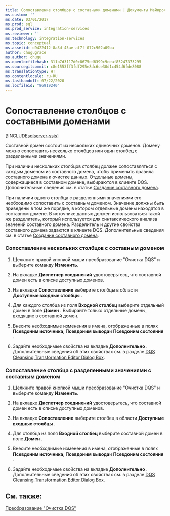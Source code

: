 ```yaml
---
title: Сопоставление столбцов с составными доменами | Документы Майкрософт
ms.custom: ''
ms.date: 03/01/2017
ms.prod: sql
ms.prod_service: integration-services
ms.reviewer: ''
ms.technology: integration-services
ms.topic: conceptual
ms.assetid: d9422412-8a3d-45ae-af7f-072c902a09ba
author: chugugrace
ms.author: chugu
ms.openlocfilehash: 311b7d3117d0c8675ed6399c9eeaf85247373295
ms.sourcegitcommit: c8e1553ff3fdf295e8dc6ce30d1c454d6fde8088
ms.translationtype: HT
ms.contentlocale: ru-RU
ms.lasthandoff: 07/22/2020
ms.locfileid: "86919240"
---
```

# <a name="map-columns-to-composite-domains"></a>Сопоставление столбцов с составными доменами

[!INCLUDE[sqlserver-ssis](../../../includes/applies-to-version/sqlserver-ssis.md)]


  Составной домен состоит из нескольких одиночных доменов. Домену можно сопоставить несколько столбцов или один столбец с разделенными значениями.  
  
 При наличии нескольких столбцов столбец должен сопоставляться с каждым доменом из составного домена, чтобы применить правила составного домена к очистке данных. Отдельные домены, содержащиеся в составном домене, выбираются в клиенте DQS. Дополнительные сведения см. в статье [Создание составного домена](../../../data-quality-services/create-a-composite-domain.md).  
  
 При наличии одного столбца с разделенными значениями его необходимо сопоставить с составным доменом. Значение должны быть приведены в том же порядке, в котором отдельные домены находятся в составном домене. В источнике данных должен использоваться такой же разделитель, который используется для синтаксического анализа значений составного домена. Разделитель и другие свойства составного домена задаются в клиенте DQS. Дополнительные сведения см. в статье [Создание составного домена](../../../data-quality-services/create-a-composite-domain.md).  
  
### <a name="to-map-multiple-columns-to-a-composite-domain"></a>Сопоставление нескольких столбцов с составным доменом  
  
1.  Щелкните правой кнопкой мыши преобразование "Очистка DQS" и выберите команду **Изменить**.  
  
2.  На вкладке **Диспетчер соединений** удостоверьтесь, что составной домен есть в списке доступных доменов.  
  
3.  На вкладке **Сопоставление** выберите столбцы в области **Доступные входные столбцы** .  
  
4.  Для каждого столбца из поля **Входной столбец** выберите отдельный домен в поле **Домен** . Выбирайте только отдельные домены, входящие в составной домен.  
  
5.  Внесите необходимые изменения в имена, отображенные в полях **Псевдоним источника**, **Псевдоним вывода**и **Псевдоним состояния** .  
  
6.  Задайте необходимые свойства на вкладке **Дополнительно** . Дополнительные сведения об этих свойствах см. в разделе [DQS Cleansing Transformation Editor Dialog Box](../../../integration-services/data-flow/transformations/dqs-cleansing-transformation-editor-dialog-box.md).  
  
### <a name="to-map-a-column-with-delimited-values-to-a-composite-domain"></a>Сопоставление столбца с разделенными значениями с составным доменом  
  
1.  Щелкните правой кнопкой мыши преобразование "Очистка DQS" и выберите команду **Изменить**.  
  
2.  На вкладке **Диспетчер соединений** удостоверьтесь, что составной домен есть в списке доступных доменов.  
  
3.  На вкладке **Сопоставление** выберите столбец в области **Доступные входные столбцы** .  
  
4.  Для столбца из поля **Входной столбец** выберите составной домен в поле **Домен** .  
  
5.  Внесите необходимые изменения в имена, отображенные в полях **Псевдоним источника**, **Псевдоним вывода**и **Псевдоним состояния** .  
  
6.  Задайте необходимые свойства на вкладке **Дополнительно** . Дополнительные сведения об этих свойствах см. в разделе [DQS Cleansing Transformation Editor Dialog Box](../../../integration-services/data-flow/transformations/dqs-cleansing-transformation-editor-dialog-box.md).  
  
## <a name="see-also"></a>См. также:  
 [Преобразование "Очистка DQS"](../../../integration-services/data-flow/transformations/dqs-cleansing-transformation.md)  
  
  
